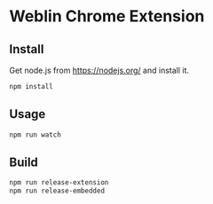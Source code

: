 # Weblin Chrome Extension

## Install

Get node.js from https://nodejs.org/ and install it.

```sh
npm install
```

## Usage

```sh
npm run watch
```

## Build

```sh
npm run release-extension
npm run release-embedded
```
